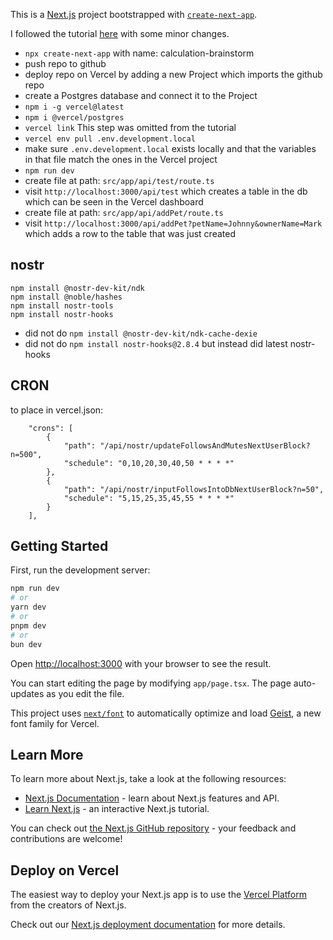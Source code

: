 This is a [Next.js](https://nextjs.org) project bootstrapped with [`create-next-app`](https://nextjs.org/docs/app/api-reference/cli/create-next-app).

I followed the tutorial [here](https://www.telerik.com/blogs/integrate-serverless-sql-database-vercel-postgres) with some minor changes.

- `npx create-next-app` with name: calculation-brainstorm
- push repo to github
- deploy repo on Vercel by adding a new Project which imports the github repo
- create a Postgres database and connect it to the Project
- `npm i -g vercel@latest`
- `npm i @vercel/postgres`
- `vercel link` This step was omitted from the tutorial
- `vercel env pull .env.development.local`
- make sure `.env.development.local` exists locally and that the variables in that file match the ones in the Vercel project
- `npm run dev`
- create file at path: `src/app/api/test/route.ts` 
- visit `http://localhost:3000/api/test` which creates a table in the db which can be seen in the Vercel dashboard
- create file at path: `src/app/api/addPet/route.ts`
- visit `http://localhost:3000/api/addPet?petName=Johnny&ownerName=Mark` which adds a row to the table that was just created

## nostr

```
npm install @nostr-dev-kit/ndk
npm install @noble/hashes
npm install nostr-tools
npm install nostr-hooks
```

- did not do `npm install @nostr-dev-kit/ndk-cache-dexie`
- did not do `npm install nostr-hooks@2.8.4` but instead did latest nostr-hooks

## CRON

to place in vercel.json:

```
    "crons": [
        {
            "path": "/api/nostr/updateFollowsAndMutesNextUserBlock?n=500",
            "schedule": "0,10,20,30,40,50 * * * *"
        },
        {
            "path": "/api/nostr/inputFollowsIntoDbNextUserBlock?n=50",
            "schedule": "5,15,25,35,45,55 * * * *"
        }
    ],
```

## Getting Started

First, run the development server:

```bash
npm run dev
# or
yarn dev
# or
pnpm dev
# or
bun dev
```

Open [http://localhost:3000](http://localhost:3000) with your browser to see the result.

You can start editing the page by modifying `app/page.tsx`. The page auto-updates as you edit the file.

This project uses [`next/font`](https://nextjs.org/docs/app/building-your-application/optimizing/fonts) to automatically optimize and load [Geist](https://vercel.com/font), a new font family for Vercel.

## Learn More

To learn more about Next.js, take a look at the following resources:

- [Next.js Documentation](https://nextjs.org/docs) - learn about Next.js features and API.
- [Learn Next.js](https://nextjs.org/learn) - an interactive Next.js tutorial.

You can check out [the Next.js GitHub repository](https://github.com/vercel/next.js) - your feedback and contributions are welcome!

## Deploy on Vercel

The easiest way to deploy your Next.js app is to use the [Vercel Platform](https://vercel.com/new?utm_medium=default-template&filter=next.js&utm_source=create-next-app&utm_campaign=create-next-app-readme) from the creators of Next.js.

Check out our [Next.js deployment documentation](https://nextjs.org/docs/app/building-your-application/deploying) for more details.
